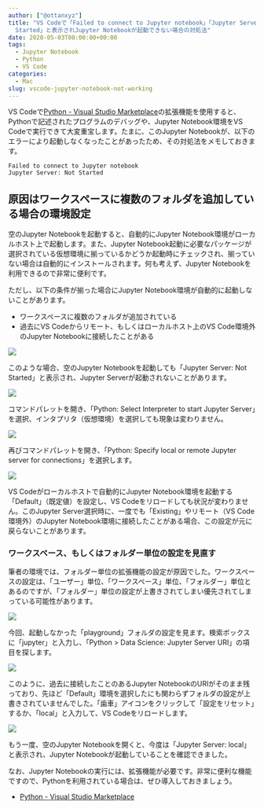 ```yaml
---
author: ["@ottanxyz"]
title: "VS Codeで「Failed to connect to Jupyter notebook」「Jupyter Server: Not
  Started」と表示されJupyter Notebookが起動できない場合の対処法"
date: 2020-05-03T00:00:00+00:00
tags:
  - Jupyter Notebook
  - Python
  - VS Code
categories:
  - Mac
slug: vscode-jupyter-notebook-not-working
---
```

VS Codeで[Python - Visual Studio Marketplace](https://marketplace.visualstudio.com/items?itemName=ms-python.python)の拡張機能を使用すると、Pythonで記述されたプログラムのデバッグや、Jupyter Notebook環境をVS Codeで実行できて大変重宝します。たまに、このJupyter Notebookが、以下のエラーにより起動しなくなったことがあったため、その対処法をメモしておきます。

```text
Failed to connect to Jupyter notebook
Jupyter Server: Not Started
```

## 原因はワークスペースに複数のフォルダを追加している場合の環境設定

空のJupyter Notebookを起動すると、自動的にJupyter Notebook環境がローカルホスト上で起動します。また、Jupyter Notebook起動に必要なパッケージが選択されている仮想環境に揃っているかどうか起動時にチェックされ、揃っていない場合は自動的にインストールされます。何も考えず、Jupyter Notebookを利用できるので非常に便利です。

ただし、以下の条件が揃った場合にJupyter Notebook環境が自動的に起動しないことがあります。

* ワークスペースに複数のフォルダが追加されている
* 過去にVS Codeからリモート、もしくはローカルホスト上のVS Code環境外のJupyter Notebookに接続したことがある

![](screenshot-2020-05-03-15.56.51.png)

このような場合、空のJupyter Notebookを起動しても「Jupyter Server: Not Started」と表示され、Jupyter Serverが起動されないことがあります。

![](screenshot-2020-05-03-15.57.05.png)

コマンドパレットを開き、「Python: Select Interpreter to start Jupyter Server」を選択、インタプリタ（仮想環境）を選択しても現象は変わりません。

![](screenshot-2020-05-03-16.02.04.png)

再びコマンドパレットを開き、「Python: Specify local or remote Jupyter server for connections」を選択します。

![](screenshot-2020-05-03-15.57.16.png)

VS Codeがローカルホストで自動的にJupyter Notebook環境を起動する「Default」（既定値）を設定し、VS Codeをリロードしても状況が変わりません。このJupyter Server選択時に、一度でも「Existing」やリモート（VS Code環境外）のJupyter Notebook環境に接続したことがある場合、この設定が元に戻らないことがあります。

### ワークスペース、もしくはフォルダー単位の設定を見直す

筆者の環境では、フォルダー単位の拡張機能の設定が原因でした。ワークスペースの設定は、「ユーザー」単位、「ワークスペース」単位、「フォルダー」単位とあるのですが、「フォルダー」単位の設定が上書きされてしまい優先されてしまっている可能性があります。

![](screenshot-2020-05-03-15.57.32.png)

今回、起動しなかった「playground」フォルダの設定を見ます。検索ボックスに「jupyter」と入力し、「Python > Data Science: Jupyter Server URI」の項目を探します。

![](screenshot-2020-05-03-15.57.51.png)

このように、過去に接続したことのあるJupyter NotebookのURIがそのまま残っており、先ほど「Default」環境を選択したにも関わらずフォルダの設定が上書きされていませんでした。「歯車」アイコンをクリックして「設定をリセット」するか、「local」と入力して、VS Codeをリロードします。

![](screenshot-2020-05-03-15.58.56.png)

もう一度、空のJupyter Notebookを開くと、今度は「Jupyter Server: local」と表示され、Jupyter Notebookが起動していることを確認できました。

なお、Jupyter Notebookの実行には、拡張機能が必要です。非常に便利な機能ですので、Pythonを利用されている場合は、ぜひ導入しておきましょう。

* [Python - Visual Studio Marketplace](https://marketplace.visualstudio.com/items?itemName=ms-python.python)
